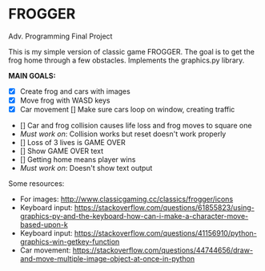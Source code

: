 # FROGGER
Adv. Programming Final Project

This is my simple version of classic game FROGGER. The goal is to get the frog home through a few obstacles.
Implements the graphics.py library.

**MAIN GOALS:**
- [x] Create frog and cars with images
- [x] Move frog with WASD keys
- [x] Car movement
[] Make sure cars loop on window, creating traffic </br>
- [] Car and frog collision causes life loss and frog moves to square one
- *Must work on*: Collision works but reset doesn't work properly
- [] Loss of 3 lives is GAME OVER
- [] Show GAME OVER text
- [] Getting home means player wins
- *Must work on*: Doesn't show text output

Some resources:
- For images: http://www.classicgaming.cc/classics/frogger/icons
- Keyboard input: https://stackoverflow.com/questions/61855823/using-graphics-py-and-the-keyboard-how-can-i-make-a-character-move-based-upon-k
- Keyboard input: https://stackoverflow.com/questions/41156910/python-graphics-win-getkey-function
- Car movement: https://stackoverflow.com/questions/44744656/draw-and-move-multiple-image-object-at-once-in-python
